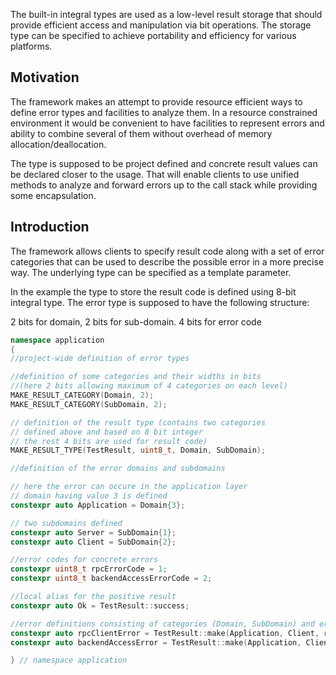 The built-in integral types are used as a low-level result storage that should provide efficient access and manipulation via bit operations.
The storage type can be specified to achieve portability and efficiency for various platforms.

## Motivation

The framework makes an attempt to provide resource efficient ways to define error types and facilities to analyze them.
In a resource constrained environment it would be convenient to have facilities to represent errors and ability to combine several of them
without overhead of memory allocation/deallocation.

The type is supposed to be project defined and concrete result values can be declared closer to the usage. That will enable clients to use unified methods to analyze and forward
errors up to the call stack while providing some encapsulation.


## Introduction

The framework allows clients to specify result code along with a set of error categories that can be used to describe the possible error in a more precise way. The underlying type can be specified
as a template parameter.

In the example the type to store the result code is defined using 8-bit integral type.
The error type is supposed to have the following structure:

2 bits for domain, 2 bits for sub-domain. 4 bits for error code


```c++
namespace application
{
//project-wide definition of error types

//definition of some categories and their widths in bits
//(here 2 bits allowing maximum of 4 categories on each level)
MAKE_RESULT_CATEGORY(Domain, 2);
MAKE_RESULT_CATEGORY(SubDomain, 2);

// definition of the result type (contains two categories
// defined above and based on 8 bit integer
// the rest 4 bits are used for result code)
MAKE_RESULT_TYPE(TestResult, uint8_t, Domain, SubDomain);

//definition of the error domains and subdomains

// here the error can occure in the application layer
// domain having value 3 is defined
constexpr auto Application = Domain{3};

// two subdomains defined
constexpr auto Server = SubDomain{1};
constexpr auto Client = SubDomain{2};

//error codes for concrete errors
constexpr uint8_t rpcErrorCode = 1;
constexpr uint8_t backendAccessErrorCode = 2;

//local alias for the positive result
constexpr auto Ok = TestResult::success;

//error definitions consisting of categories (Domain, SubDomain) and error codes
constexpr auto rpcClientError = TestResult::make(Application, Client, rpcErrorCode);
constexpr auto backendAccessError = TestResult::make(Application, Client, backendAccessErrorCode);

} // namespace application

```

